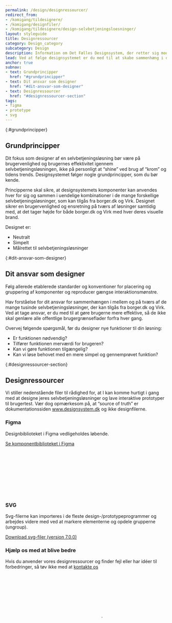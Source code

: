 ```yaml
---
permalink: /design/designressourcer/
redirect_from:
- /komigang/tildesignere/
- /komigang/designfiler/
- /komigang/tildesignere/design-selvbetjeningsloesninger/
layout: styleguide
title: Designressourcer
category: Design_category
subcategory: Design
description: Information om Det Fælles Designsystem, der retter sig mod designere
lead: Ved at følge designsystemet er du med til at skabe sammenhæng i og mellem de mange offentlige selvbetjeningsløsninger du ikke selv designer, til gavn for alle brugere.
anchor: true
subnav:
- text: Grundprincipper
  href: "#grundprincipper"
- text: Dit ansvar som designer
  href: "#dit-ansvar-som-designer"
- text: Designressourcer
  href: "#designressourcer-section"
tags:
- figma
- prototype
- svg
---
```


{:#grundprincipper}
## Grundprincipper

Dit fokus som designer af en selvbetjeningsløsning bør være på brugervenlighed og brugernes effektivitet igennem selvbetjeningsløsningen, ikke på personligt at “shine” ved brug af “krom” og tidens trends. Designsystemet følger nogle grundprincipper, som du bør kende.

Principperne skal sikre, at designsystemets komponenter kan anvendes hver for sig og sammen i uendelige kombinationer i de mange forskellige selvbetjeningsløsninger, som kan tilgås fra borger.dk og Virk. Designet sikrer en brugervenlighed og ensretning på tværs af løsninger samtidig med, at det tager højde for både borger.dk og Virk med hver deres visuelle brand.

Designet er:

- Neutralt
- Simpelt
- Målrettet til selvbetjeningsløsninger

{:#dit-ansvar-som-designer}
## Dit ansvar som designer

Følg allerede etablerede standarder og konventioner for placering og gruppering af komponenter og reproducer gængse interaktionsmønstre. 

Hav forståelse for dit ansvar for sammenhængen i mellem og på tværs af de mange tusinde selvbetjeningsløsninger, der kan tilgås fra borger.dk og Virk. Ved at tage ansvar, er du med til at gøre brugerne mere effektive, så de ikke skal genlære alle offentlige brugergrænseflader forfra hver gang.

Overvej følgende spørgsmål, før du designer nye funktioner til din løsning:

- Er funktionen nødvendig?
- Tilfører funktionen merværdi for brugeren?
- Kan vi gøre funktionen tilgængelig?
- Kan vi løse behovet med en mere simpel og gennemprøvet funktion?

{:#designressourcer-section}
## Designressourcer

Vi stiller nedenstående filer til rådighed for, at I kan komme hurtigt i gang med at designe jeres selvbetjeningsløsninger og lave interaktive prototyper til brugertest. Vær dog opmærkesom på, at “source of truth” er dokumentationssiden www.designsystem.dk og ikke designfilerne.

<h3 class="h4">Figma</h3>

Designbiblioteket i Figma vedligeholdes løbende.

<a href="https://www.figma.com/file/ULyQcXMQFHgGyoiAOcBQJn/FDS-UI-komponenter?node-id=48%3A3" class="icon-link">Se komponentbiblioteket i Figma<svg class="icon-svg" focusable="false" aria-hidden="true"><use xlink:href="#open-in-new"></use></svg></a>

<h3 class="h4">SVG</h3>

Svg-filerne kan importeres i de fleste design-/prototypeprogrammer og arbejdes videre med ved at markere elementerne og opdele grupperne (ungroup).

<a href="/downloads/FDS-Komponenter-SVG-Version-700.zip">Download svg-filer (version 7.0.0)</a>

<h3 class="h4">Hjælp os med at blive bedre</h3>

Hvis du anvender vores designressourcer og finder fejl eller har idéer til forbedringer, så tøv ikke med at <a href="mailto:FDS@erst.dk" class="icon-link">kontakte os<svg class="icon-svg"><use xlink:href="#open-in-new"></use></svg></a>. 